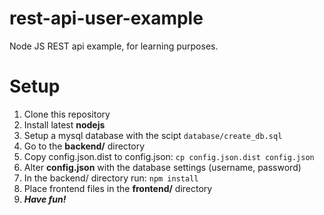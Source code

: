 rest-api-user-example
=====================

Node JS REST api example, for learning purposes.

# Setup

1. Clone this repository
2. Install latest __nodejs__
2. Setup a mysql database with the scipt `database/create_db.sql`
3. Go to the __backend/__ directory
4. Copy config.json.dist to config.json: `cp config.json.dist config.json`
5. Alter __config.json__ with the database settings (username, password)
6. In the backend/ directory run: `npm install`
7. Place frontend files in the __frontend/__ directory
8. ___Have fun!___
